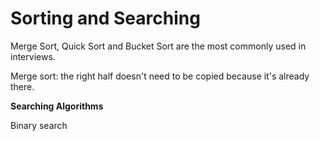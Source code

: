 Sorting and Searching
=====================

Merge Sort, Quick Sort and Bucket Sort are the most commonly used in interviews.

Merge sort: the right half doesn't need to be copied because it's already there.

**Searching Algorithms**

Binary search
